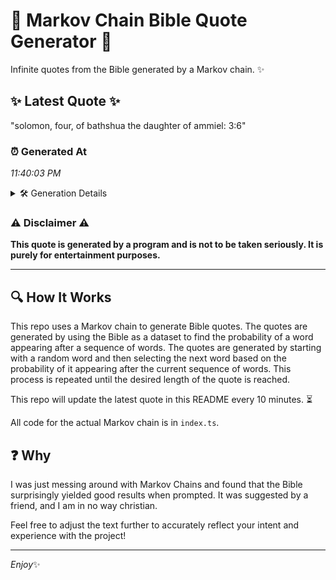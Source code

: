 # 📖 Markov Chain Bible Quote Generator 📖

Infinite quotes from the Bible generated by a Markov chain. ✨

## ✨ Latest Quote ✨
"solomon, four, of bathshua the daughter of ammiel: 3:6"

### ⏰ Generated At
*11:40:03 PM*

<details>
    <summary>🛠️ Generation Details</summary>
    <p>
        <strong>🌱 Seed:</strong> solomon,<br>
        <strong>🔄 Iterations:</strong> 8<br>
        <strong>📜 Context History:</strong><br>[ solomon, ]: four,<br>[ solomon,, four, ]: of<br>[ solomon,, four,, of ]: bathshua<br>[ solomon,, four,, of, bathshua ]: the<br>[ solomon,, four,, of, bathshua, the ]: daughter<br>[ solomon,, four,, of, bathshua, the, daughter ]: of<br>[ four,, of, bathshua, the, daughter, of ]: ammiel:<br>[ of, bathshua, the, daughter, of, ammiel: ]: 3:6<br>
    </p>
</details>

### ⚠️ Disclaimer ⚠️
**This quote is generated by a program and is not to be taken seriously. It is purely for entertainment purposes.**

---

## 🔍 How It Works

This repo uses a Markov chain to generate Bible quotes. The quotes are generated by using the Bible as a dataset to find the probability of a word appearing after a sequence of words. The quotes are generated by starting with a random word and then selecting the next word based on the probability of it appearing after the current sequence of words. This process is repeated until the desired length of the quote is reached.

This repo will update the latest quote in this README every 10 minutes. ⏳

All code for the actual Markov chain is in `index.ts`.

## ❓ Why

I was just messing around with Markov Chains and found that the Bible surprisingly yielded good results when prompted. 
It was suggested by a friend, and I am in no way christian.

Feel free to adjust the text further to accurately reflect your intent and experience with the project!

---

*Enjoy*✨
